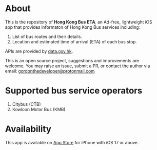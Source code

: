# About
This is the repository of **Hong Kong Bus ETA**, an Ad-free, lightweight iOS app that provides informaton of Hong Kong Bus services including:
1. List of bus routes and their details.
2. Location and estimated time of arrival (ETA) of each bus stop.

APIs are provided by [data.gov.hk](https://data.gov.hk). 

This is an open source project, suggestions and improvements are welcome. You may raise an issue, submit a PR, or contact the author via email: gordonthedeveloper@protonmail.com

# Supported bus service operators
1. Citybus (CTB)
2. Kowloon Motor Bus (KMB)

# Availability
This app is available on [App Store](https://apps.apple.com/us/app/hong-kong-bus-eta-ctb-kmb/id6478858580) for iPhone with iOS 17 or above.
